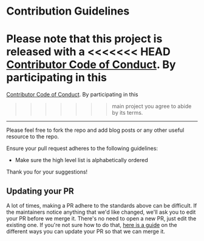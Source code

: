 # Contribution Guidelines

Please note that this project is released with a
<<<<<<< HEAD
[Contributor Code of Conduct](CODE-OF-CONDUCT.md). By participating in this
=======
[Contributor Code of Conduct](code-of-conduct.md). By participating in this
>>>>>>> main
project you agree to abide by its terms.

---
Please feel free to fork the repo and add blog posts or any other useful resource to the repo.

Ensure your pull request adheres to the following guidelines:

- Make sure the high level list is alphabetically ordered

Thank you for your suggestions!


## Updating your PR

A lot of times, making a PR adhere to the standards above can be difficult.
If the maintainers notice anything that we'd like changed, we'll ask you to
edit your PR before we merge it. There's no need to open a new PR, just edit
the existing one. If you're not sure how to do that,
[here is a guide](https://github.com/RichardLitt/knowledge/blob/master/github/amending-a-commit-guide.md)
on the different ways you can update your PR so that we can merge it.